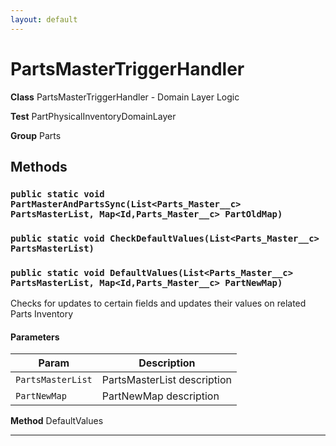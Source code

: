 ```yaml
---
layout: default
---
```

# PartsMasterTriggerHandler



**Class** PartsMasterTriggerHandler - Domain Layer Logic


**Test** PartPhysicalInventoryDomainLayer


**Group** Parts

## Methods
### `public static void PartMasterAndPartsSync(List<Parts_Master__c> PartsMasterList, Map<Id,Parts_Master__c> PartOldMap)`
### `public static void CheckDefaultValues(List<Parts_Master__c> PartsMasterList)`
### `public static void DefaultValues(List<Parts_Master__c> PartsMasterList, Map<Id,Parts_Master__c> PartNewMap)`

Checks for updates to certain fields and updates their values on related Parts Inventory

#### Parameters

|Param|Description|
|---|---|
|`PartsMasterList`|PartsMasterList description|
|`PartNewMap`|PartNewMap description|


**Method** DefaultValues

---
